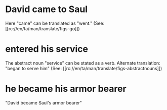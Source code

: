 # David came to Saul

Here "came" can be translated as "went." (See: [[rc://en/ta/man/translate/figs-go]])

# entered his service

The abstract noun "service" can be stated as a verb. Alternate translation: "began to serve him" (See: [[rc://en/ta/man/translate/figs-abstractnouns]])

# he became his armor bearer

"David became Saul's armor bearer"

